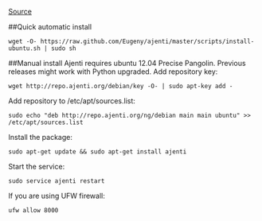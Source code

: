 [Source](http://support.ajenti.org/topic/349868-installing-on-ubuntu/)

##Quick automatic install

`wget -O- https://raw.github.com/Eugeny/ajenti/master/scripts/install-ubuntu.sh | sudo sh`

##Manual install
Ajenti requires ubuntu 12.04 Precise Pangolin. Previous releases might work with Python upgraded.
Add repository key:

`wget http://repo.ajenti.org/debian/key -O- | sudo apt-key add -`


Add repository to /etc/apt/sources.list:

`sudo echo "deb http://repo.ajenti.org/ng/debian main main ubuntu" >> /etc/apt/sources.list`


Install the package:

`sudo apt-get update && sudo apt-get install ajenti`


Start the service:

`sudo service ajenti restart`


If you are using UFW firewall:

`ufw allow 8000`
